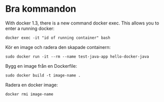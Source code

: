 # Bra kommandon


With docker 1.3, there is a new command docker exec. This allows you to enter a running docker:

    docker exec -it "id of running container" bash

Kör en image och radera den skapade containern:

    sudo docker run -it --rm --name test-java-app hello-docker-java
    
Bygg en image från en Dockerfile:

    sudo docker build -t image-name .

Radera en docker image:

    docker rmi image-name
